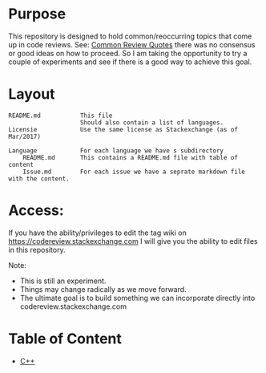 # Purpose
This repository is designed to hold common/reoccurring topics that come up in code reviews. See: [Common Review Quotes](https://codereview.meta.stackexchange.com/questions/7230/common-review-quotes) there was no consensus or good ideas on how to proceed. So I am taking the opportunity to try a couple of experiments and see if there is a good way to achieve this goal.

# Layout
    README.md           This file
                        Should also contain a list of languages.
    Licensie            Use the same license as Stackexchange (as of Mar/2017)
                        
    Language            For each language we have s subdirectory
        README.md       This contains a README.md file with table of content
        Issue.md        For each issue we have a seprate markdown file with the content.


# Access:
If you have the ability/privileges to edit the tag wiki on https://codereview.stackexchange.com I will give you the ability to edit files in this repository.

Note:
* This is still an experiment.  
* Things may change radically as we move forward.
* The ultimate goal is to build something we can incorporate directly into codereview.stackexchange.com

# Table of Content

* [C++](C++/README.md)
